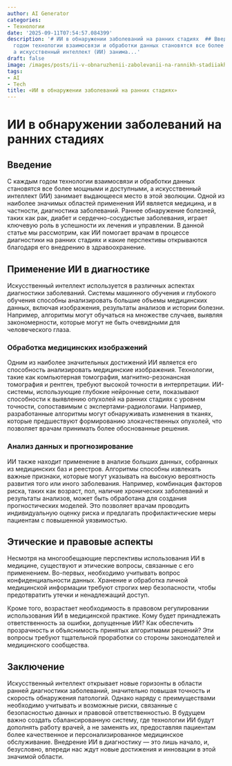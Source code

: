 ```yaml
---
author: AI Generator
categories:
- Технологии
date: '2025-09-11T07:54:57.084399'
description: '# ИИ в обнаружении заболеваний на ранних стадиях  ## Введение  С каждым
  годом технологии взаимосвязи и обработки данных становятся все более мощными и доступными,
  а искусственный интеллект (ИИ) занима...'
draft: false
image: /images/posts/ii-v-obnaruzhenii-zabolevanii-na-rannikh-stadiiakh.jpg
tags:
- AI
- Tech
title: «ИИ в обнаружении заболеваний на ранних стадиях»
---
```


# ИИ в обнаружении заболеваний на ранних стадиях

## Введение

С каждым годом технологии взаимосвязи и обработки данных становятся все более мощными и доступными, а искусственный интеллект (ИИ) занимает выдающееся место в этой эволюции. Одной из наиболее значимых областей применения ИИ является медицина, и в частности, диагностика заболеваний. Раннее обнаружение болезней, таких как рак, диабет и сердечно-сосудистые заболевания, играет ключевую роль в успешности их лечения и управлении. В данной статье мы рассмотрим, как ИИ помогает врачам в процессе диагностики на ранних стадиях и какие перспективы открываются благодаря его внедрению в здравоохранение.

## Применение ИИ в диагностике

Искусственный интеллект используется в различных аспектах диагностики заболеваний. Системы машинного обучения и глубокого обучения способны анализировать большие объемы медицинских данных, включая изображения, результаты анализов и истории болезни. Например, алгоритмы могут обучаться на множестве случаев, выявляя закономерности, которые могут не быть очевидными для человеческого глаза.

### Обработка медицинских изображений

Одним из наиболее значительных достижений ИИ является его способность анализировать медицинские изображения. Технологии, такие как компьютерная томография, магнитно-резонансная томография и рентген, требуют высокой точности в интерпретации. ИИ-системы, использующие глубокие нейронные сети, показывают способности к выявлению опухолей на ранних стадиях с уровнем точности, сопоставимым с экспертами-радиологами. Например, разработанные алгоритмы могут обнаруживать изменения в тканях, которые предшествуют формированию злокачественных опухолей, что позволяет врачам принимать более обоснованные решения.

### Анализ данных и прогнозирование

ИИ также находит применение в анализе больших данных, собранных из медицинских баз и реестров. Алгоритмы способны извлекать важные признаки, которые могут указывать на высокую вероятность развития того или иного заболевания. Например, комбинация факторов риска, таких как возраст, пол, наличие хронических заболеваний и результаты анализов, может быть обработана для создания прогностических моделей. Это позволяет врачам проводить индивидуальную оценку риска и предлагать профилактические меры пациентам с повышенной уязвимостью.

## Этические и правовые аспекты

Несмотря на многообещающие перспективы использования ИИ в медицине, существуют и этические вопросы, связанные с его применением. Во-первых, необходимо учитывать вопрос конфиденциальности данных. Хранение и обработка личной медицинской информации требуют строгих мер безопасности, чтобы предотвратить утечки и ненадлежащий доступ.

Кроме того, возрастает необходимость в правовом регулировании использования ИИ в медицинской практике. Кому будет принадлежать ответственность за ошибки, допущенные ИИ? Как обеспечить прозрачность и объяснимость принятых алгоритмами решений? Эти вопросы требуют тщательной проработки со стороны законодателей и медицинского сообщества.

## Заключение

Искусственный интеллект открывает новые горизонты в области ранней диагностики заболеваний, значительно повышая точность и скорость обнаружения патологий. Однако наряду с преимуществами необходимо учитывать и возможные риски, связанные с безопасностью данных и правовой ответственностью. В будущем важно создать сбалансированную систему, где технологии ИИ будут дополнять работу врачей, а не заменять их, предоставляя пациентам более качественное и персонализированное медицинское обслуживание. Внедрение ИИ в диагностику — это лишь начало, и, безусловно, впереди нас ждут новые достижения и инновации в этой значимой области.
